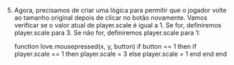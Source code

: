 
5. Agora, precisamos de criar uma lógica para permitir que o jogador volte ao tamanho original depois de clicar no botão novamente. Vamos verificar se o valor atual de player.scale é igual a 1. Se for, definiremos player.scale para 3. Se não for, definiremos player.scale para 1:

	function love.mousepressed(x, y, button)
		if button == 1 then
			if player.scale == 1 then
				player.scale = 3
			else
				player.scale = 1
			end
		end
	end

